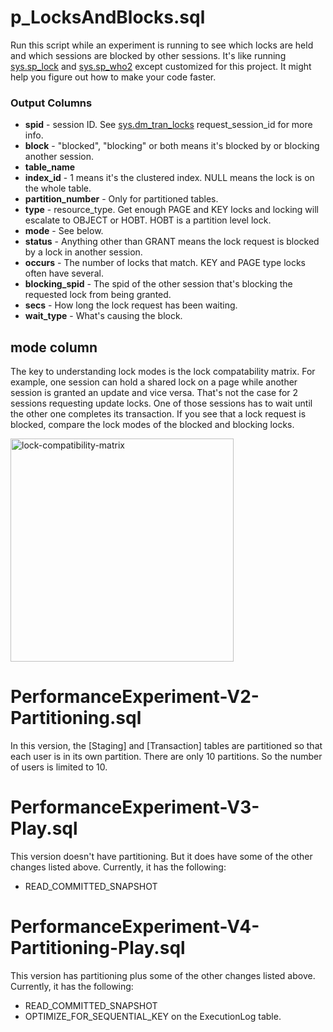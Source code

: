 # p_LocksAndBlocks.sql
Run this script while an experiment is running to see which locks are held and which sessions are blocked by other sessions. It's like running [sys.sp_lock](https://learn.microsoft.com/en-us/sql/relational-databases/system-stored-procedures/sp-lock-transact-sql?view=sql-server-ver16) and [sys.sp_who2](https://learn.microsoft.com/en-us/sql/relational-databases/system-stored-procedures/sp-who-transact-sql?view=sql-server-ver16) except customized for this project. It might help you figure out how to make your code faster.

### Output Columns
- **spid** - session ID. See [sys.dm_tran_locks](https://learn.microsoft.com/en-us/sql/relational-databases/system-dynamic-management-views/sys-dm-tran-locks-transact-sql?view=sql-server-ver16) request_session_id for more info.
- **block** - "blocked", "blocking" or both means it's blocked by or blocking another session.
- **table_name**
- **index_id** - 1 means it's the clustered index. NULL means the lock is on the whole table.
- **partition_number** - Only for partitioned tables.
- **type** - resource_type. Get enough PAGE and KEY locks and locking will escalate to OBJECT or HOBT. HOBT is a partition level lock.
- **mode** - See below.
- **status** - Anything other than GRANT means the lock request is blocked by a lock in another session.
- **occurs** - The number of locks that match. KEY and PAGE type locks often have several.
- **blocking_spid** - The spid of the other session that's blocking the requested lock from being granted.
- **secs** - How long the lock request has been waiting.
- **wait_type** - What's causing the block.

## mode column
The key to understanding lock modes is the lock compatability matrix. For example, one session can hold a shared lock on a page while another session is granted an update and vice versa. That's not the case for 2 sessions requesting update locks. One of those sessions has to wait until the other one completes its transaction. If you see that a lock request is blocked, compare the lock modes of the blocked and blocking locks.

<img width="357" alt="lock-compatibility-matrix" src="https://github.com/chucknewmanjr/PerformanceExperiment/assets/33396894/cf5d2ca9-330d-494a-bc89-0bc214cacfdd">

# PerformanceExperiment-V2-Partitioning.sql
In this version, the [Staging] and [Transaction] tables are partitioned so that each user is in its own partition. There are only 10 partitions. So the number of users is limited to 10. 

# PerformanceExperiment-V3-Play.sql
This version doesn't have partitioning. But it does have some of the other changes listed above. Currently, it has the following:
- READ_COMMITTED_SNAPSHOT

# PerformanceExperiment-V4-Partitioning-Play.sql
This version has partitioning plus some of the other changes listed above. Currently, it has the following:
- READ_COMMITTED_SNAPSHOT
- OPTIMIZE_FOR_SEQUENTIAL_KEY on the ExecutionLog table.

